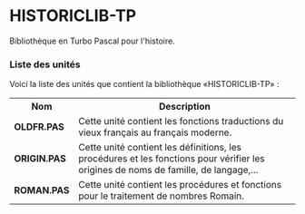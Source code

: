 # HISTORICLIB-TP
Bibliothèque en Turbo Pascal pour l'histoire.

<h3>Liste des unités</h3>

Voici la liste des unités que contient la bibliothèque «HISTORICLIB-TP» :

<table>
  <tr>
    <th>Nom</th>
    <th>Description</th>
  </tr>
  <tr>
    <td><b>OLDFR.PAS</b></td>
    <td>Cette unité contient les fonctions traductions du vieux français au français moderne.</td>
  </tr>
  <tr>
    <td><b>ORIGIN.PAS</b></td>
    <td>Cette unité contient les définitions, les procédures et les fonctions pour vérifier les origines de noms de famille, de langage,...</td>
  </tr>  
  <tr>
    <td><b>ROMAN.PAS</b></td>
    <td>Cette unité contient les procédures et fonctions pour le traitement de nombres Romain.</td>
  </tr>
</table>
